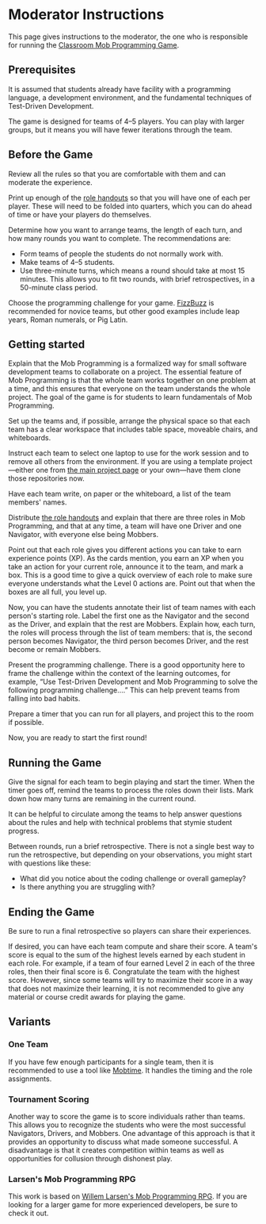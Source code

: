 # Moderator Instructions

This page gives instructions to the moderator, the one who is responsible for
running the [Classroom Mob Programming Game](https://classroom-mob-game.github.io/).

## Prerequisites

It is assumed that students already have facility with a programming language,
a development environment, and the fundamental techniques of Test-Driven
Development.

The game is designed for teams of 4&ndash;5 players. You can play with larger
groups, but it means you will have fewer iterations through the team.

## Before the Game

Review all the rules so that you are comfortable with them
and can moderate the experience.

Print up enough of the [role handouts](handout.pdf) so that you will have
one of each per player. These will need to be folded into quarters, which you
can do ahead of time or have your players do themselves.

Determine how you want to arrange teams, the length of each turn, and how many
rounds you want to complete. The recommendations are:

- Form teams of people the students do not normally work with.
- Make teams of 4&ndash;5 students.
- Use three-minute turns, which means a round should take at most 15 minutes.
  This allows you to fit two rounds, with brief retrospectives, in a 50-minute
  class period.

Choose the programming challenge for your game.
[FizzBuzz](https://en.wikipedia.org/wiki/Fizz_buzz) is recommended for novice
teams, but other good examples include leap years, Roman numerals, or Pig Latin.


## Getting started

Explain that the Mob Programming is a formalized way for small software
development teams to collaborate on a project. The essential feature of
Mob Programming is that the whole team works together on one problem
at a time, and this ensures that everyone on the team understands 
the whole project.
The goal of the game is for students to learn fundamentals of Mob
Programming.

Set up the teams and, if possible, arrange the physical space so that each team
has a clear workspace that includes table space, moveable chairs, and
whiteboards.

Instruct each team to select one laptop to use for the work session
and to remove all others from the environment. If you are using a template
project&mdash;either one from [the main project page](https://classroom-mob-game.github.io/) or your own&mdash;have them clone those repositories now.

Have each team write, on paper or the whiteboard, a list of the team members'
names.

Distribute [the role handouts](handout.pdf) and explain that there are three
roles in Mob Programming, and that at any time, a team will have one Driver and
one Navigator, with everyone else being Mobbers.

Point out that each role gives you different actions you can take to earn
experience points&nbsp;(XP). As the cards mention, you earn an XP when you take
an action for your current role, announce it to the team, and mark a box. This
is a good time to give a quick overview of each role to make sure everyone
understands what the Level&nbsp;0 actions are. Point out that when the boxes are
all full, you level up.

Now, you can have the students annotate their list of team names with
each person's starting role.
Label the first one as the Navigator and the second as the Driver, and
explain that the rest are Mobbers. Explain how, each turn, the roles will
process through the list of team members: that is, the second person becomes
Navigator, the third person becomes Driver, and the rest become or remain
Mobbers.

Present the programming challenge.
There is a good opportunity here to frame the challenge within the
context of the learning outcomes, for example, 
&ldquo;Use Test-Driven Development and Mob Programming to solve the following programming challenge&hellip;.&rdquo;
This can help prevent teams from falling into bad habits.

Prepare a timer that you can run for all players, and project this to the room
if possible. 

Now, you are ready to start the first round!


## Running the Game

Give the signal for each team to begin playing and start the timer.
When the timer goes off, remind the teams to process the roles down
their lists. Mark down how many turns are remaining in the current round.

It can be helpful to circulate among the teams to help answer
questions about the rules and help with technical problems that
stymie student progress.

Between rounds, run a brief retrospective. There is not a single best
way to run the retrospective, but depending on your observations, you might
start with questions like these:

- What did you notice about the coding challenge or overall gameplay?
- Is there anything you are struggling with?


## Ending the Game

Be sure to run a final retrospective so players can share their experiences.

If desired, you can have each team compute and share their score.
A team's score is equal to the sum of the highest levels earned by each
student in each role. For example, if a team of four earned Level&nbsp;2
in each of the three roles, then their final score is 6.
Congratulate the team with the highest score.
However, since some teams will try to maximize their score in a way
that does not maximize their learning, it is not recommended to give any
material or course credit awards for playing the game.

## Variants

### One Team

If you have few enough participants for a single team, then it is recommended
to use a tool like [Mobtime](http://mobti.me). It handles the timing
and the role assignments. 

### Tournament Scoring

Another way to score the game is to score individuals rather than teams.
This allows you to recognize the students who were the most successful
Navigators, Drivers, and Mobbers. One advantage of this approach is that
it provides an opportunity to discuss what made someone successful.
A disadvantage is that it creates competition within teams as well
as opportunities for collusion through dishonest play.

### Larsen's Mob Programming RPG

This work is based on [Willem Larsen's Mob Programming
RPG](https://github.com/willemlarsen/mobprogrammingrpg). If you are looking for
a larger game for more experienced developers, be sure to check it out.
